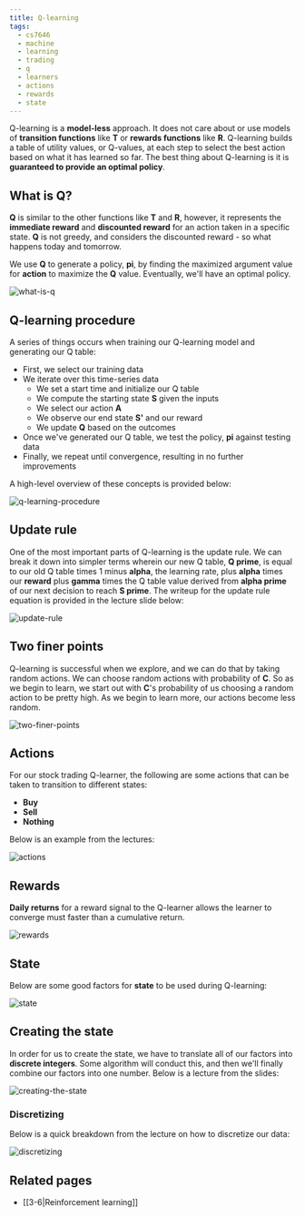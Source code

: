 ```yaml
---
title: Q-learning
tags:
  - cs7646
  - machine
  - learning
  - trading
  - q
  - learners
  - actions
  - rewards
  - state
---
```


Q-learning is a **model-less** approach. It does not care about or use models of **transition
functions** like **T** or **rewards functions** like **R**. Q-learning builds a table of utility
values, or Q-values, at each step to select the best action based on what it has learned so far. The
best thing about Q-learning is it is **guaranteed to provide an optimal policy**.

## What is Q?

**Q** is similar to the other functions like **T** and **R**, however, it represents the **immediate
reward** and **discounted reward** for an action taken in a specific state. **Q** is not greedy, and
considers the discounted reward - so what happens today and tomorrow.

We use **Q** to generate a policy, **pi**, by finding the maximized argument value for **action** to
maximize the **Q** value. Eventually, we'll have an optimal policy.

![what-is-q](what-is-q.png)

## Q-learning procedure

A series of things occurs when training our Q-learning model and generating our Q table:

- First, we select our training data
- We iterate over this time-series data
  - We set a start time and initialize our Q table
  - We compute the starting state **S** given the inputs
  - We select our action **A**
  - We observe our end state **S'** and our reward
  - We update **Q** based on the outcomes
- Once we've generated our Q table, we test the policy, **pi** against testing data
- Finally, we repeat until convergence, resulting in no further improvements

A high-level overview of these concepts is provided below:

![q-learning-procedure](q-learning-procedure.png)

## Update rule

One of the most important parts of Q-learning is the update rule. We can break it down into simpler
terms wherein our new Q table, **Q prime**, is equal to our old Q table times 1 minus **alpha**, the
learning rate, plus **alpha** times our **reward** plus **gamma** times the Q table value derived
from **alpha prime** of our next decision to reach **S prime**. The writeup for the update rule
equation is provided in the lecture slide below:

![update-rule](update-rule.png)

## Two finer points

Q-learning is successful when we explore, and we can do that by taking random actions. We can choose
random actions with probability of **C**. So as we begin to learn, we start out with **C**'s
probability of us choosing a random action to be pretty high. As we begin to learn more, our actions
become less random.

![two-finer-points](two-finer-points.png)

## Actions

For our stock trading Q-learner, the following are some actions that can be taken to transition to
different states:

- **Buy**
- **Sell**
- **Nothing**

Below is an example from the lectures:

![actions](actions.png)

## Rewards

**Daily returns** for a reward signal to the Q-learner allows the learner to converge must faster
than a cumulative return.

![rewards](rewards.png)

## State

Below are some good factors for **state** to be used during Q-learning:

![state](state.png)

## Creating the state

In order for us to create the state, we have to translate all of our factors into **discrete
integers**. Some algorithm will conduct this, and then we'll finally combine our factors into one
number. Below is a lecture from the slides:

![creating-the-state](creating-the-state.png)

### Discretizing

Below is a quick breakdown from the lecture on how to discretize our data:

![discretizing](discretizing.png)

## Related pages

- [[3-6|Reinforcement learning]]
